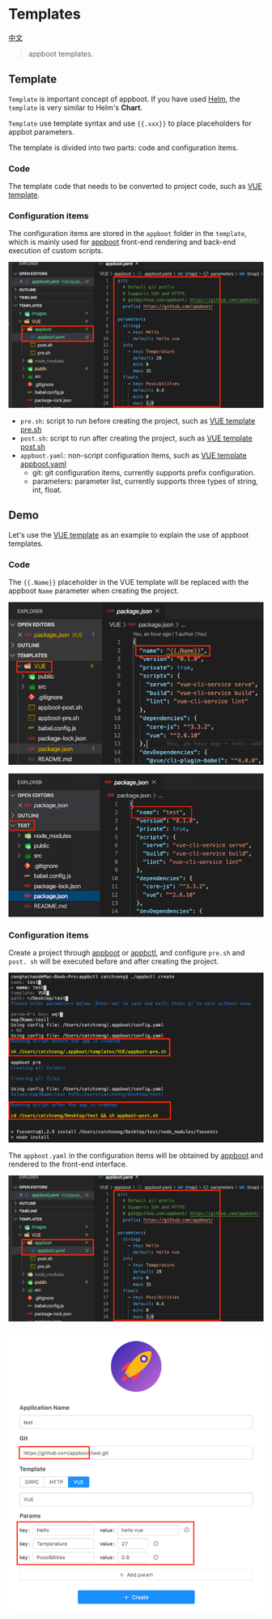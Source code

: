 # Templates

[中文](https://github.com/appboot/templates/blob/master/README-CN.md)

> appboot templates.

## Template

`Template` is important concept of appboot. If you have used [Helm](https://helm.sh/docs/intro/), the `template` is very similar to Helm's **Chart**.

`Template` use template syntax and use `{{.xxx}}` to place placeholders for appbot parameters.

The template is divided into two parts: code and configuration items.

### Code

The template code that needs to be converted to project code, such as [VUE template](./VUE).

### Configuration items

The configuration items are stored in the `appboot` folder in the `template`, which is mainly used for [appboot](https://github.com/appboot/appboot) front-end rendering and back-end execution of custom scripts.

![appboot](./images/config.png)

- `pre.sh`: script to run before creating the project, such as [VUE template pre.sh](./VUE/appboot/pre.sh)
- `post.sh`: script to run after creating the project, such as [VUE template post.sh](./VUE/appboot/post.sh)
- `appboot.yaml`: non-script configuration items, such as [VUE template appboot.yaml](./VUE/appboot/appboot.yaml)
  - git: git configuration items, currently supports prefix configuration.
  - parameters: parameter list, currently supports three types of string, int, float.

## Demo

Let's use the [VUE template](./VUE) as an example to explain the use of appboot templates.

### Code

The `{{.Name}}` placeholder in the VUE template will be replaced with the appboot `Name` parameter when creating the project.

![appboot](./images/vue-template.png)

![appboot](./images/vue-test.png)

### Configuration items

Create a project through [appboot](https://github.com/appboot/appboot) or [appbctl](https://github.com/appboot/appbctl), and configure `pre.sh` and` post. sh` will be executed before and after creating the project.

![appboot](./images/vue-scripts.png)

The `appboot.yaml` in the configuration items will be obtained by [appboot](https://github.com/appboot/appboot) and rendered to the front-end interface.

![appboot](./images/config.png)

![appboot](./images/appboot.png)
